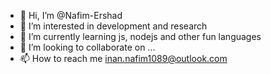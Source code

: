 - 👋 Hi, I’m @Nafim-Ershad
- 👀 I’m interested in development and research
- 🌱 I’m currently learning js, nodejs and other fun languages
- 💞️ I’m looking to collaborate on ...
- 📫 How to reach me inan.nafim1089@outlook.com

<!---
Nafim-Ershad/Nafim-Ershad is a ✨ special ✨ repository because its `README.md` (this file) appears on your GitHub profile.
You can click the Preview link to take a look at your changes.
--->
